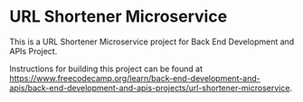 # URL Shortener Microservice

This is a URL Shortener Microservice project for Back End Development and APIs Project.

Instructions for building this project can be found at https://www.freecodecamp.org/learn/back-end-development-and-apis/back-end-development-and-apis-projects/url-shortener-microservice.
